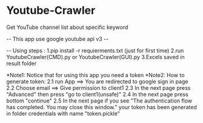 # Youtube-Crawler
Get YouTube channel  list  about  specific keyword

-- This app use google youtube api v3 -- 

 
-- Using steps :
1.pip install -r requierments.txt (just for first time)
2.run YoutubeCrawler(CMD).py or YoutubeCrawler(GUI).py
3.Excels saved in result folder 



*Note1: Notice that for using this app you need a token
*Note2: How to generate token:
    2.1 run App ==> You are redirected to google sign in page
    2.2 Choose email ==> Give permission to client1 
    2.3 In the next page press "Advanced"  then press  "go to client1(unsafe)"
    2.4 In the next page press bottom "continue"
    2.5 In the next page if you see "The authentication flow has completed. You may close this window." 
        your token has been generated in folder credentials with name "token.pickle"
